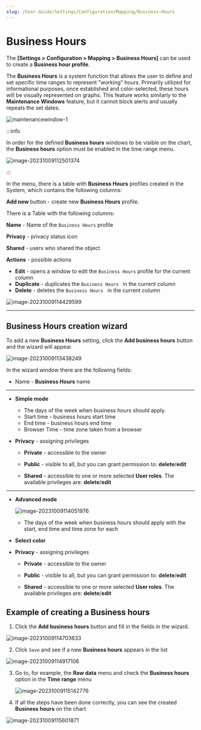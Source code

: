 ```yaml
---
slug: /User-Guide/Settings/Configuration/Mapping/Business-Hours
---
```



# Business Hours


The **[Settings > Configuration > Mapping > Business Hours]** can be used to create a **Business hour profile**. 

The **Business Hours** is a system function that allows the user to define and set specific time ranges to represent "working" hours. Primarily utilized for informational purposes, once established and color-selected, these hours will be visually represented on graphs. This feature works similarly to the **Maintenance Windows** feature, but it cannot block alerts and usually repeats the set dates.

![maintenancewindow-1](assets_03-Business%20Hours/maintenancewindow-1.png)

:::info

In order for the defined **Business hours** windows to be visible on the chart, the **Business hours** option must be enabled in the time range menu.

![image-20231009112501374](assets_03-Business%20Hours/image-20231009112501374.png)

:::

In the menu, there is a table with **Business Hours** profiles created in the System, which contains the following columns:

**Add new** button - create new **Business Hours** profile.

There is a Table with the following columns:

**Name** - Name of the `Business Hours` profile

**Privacy** - privacy status icon

**Shared** - users who shared the object

**Actions** - possible actions

- **Edit** - opens a window to edit the `Business Hours` profile for the current column
- **Duplicate** - duplicates the `Business Hours ` in the current column
- **Delete** - deletes the `Business Hours ` in the current column



![image-20231009114429599](assets_03-Business%20Hours/image-20231009114429599.png)

---

## Business Hours creation wizard

To add a new **Business Hours** setting, click the **Add business hours** button and the wizard will appear. 

![image-20231009113438249](assets_03-Business%20Hours/image-20231009113438249.png)



In the wizard window there are the following fields:

- Name - **Business Hours** name

---

- **Simple mode**
  - The days of the week when business hours should apply.
  - Start time - business hours start time
  - End time - business hours end time
  - Browser Time - time zone taken from a browser

- **Privacy** - assigning privileges 
  - **Private** - accessible to the owner
  
  - **Public** - visible to all, but you can grant permission to: **delete**/**edit**
  
  - **Shared** - accessible to one or more selected **User roles**. The available privileges are: **delete**/**edit**

---

- **Advanced mode**
  
  ![image-20231009114051976](assets_03-Business%20Hours/image-20231009114051976.png)
  
  - The days of the week when business hours should apply with the start, end time and time zone for each
- **Select color**

- **Privacy** - assigning privileges 

  - **Private** - accessible to the owner

  - **Public** - visible to all, but you can grant permission to: **delete**/**edit**
  
  - **Shared** - accessible to one or more selected **User roles**. The available privileges are: **delete**/**edit**

## Example of creating a Business hours

1. Click the **Add business hours** button and fill in the fields in the wizard.

![image-20231009114703633](assets_03-Business%20Hours/image-20231009114703633.png)

2. Click `Save` and see if a new **Business hours** appears in the list

![image-20231009114917106](assets_03-Business%20Hours/image-20231009114917106.png)

3. Go to, for example, the **Raw data** menu and check the **Business hours** option in the **Time range** menu

   ![image-20231009115142776](assets_03-Business%20Hours/image-20231009115142776.png)

4. If all the steps have been done correctly, you can see the created **Business hours** on the chart

![image-20231009115601871](assets_03-Business%20Hours/image-20231009115601871.png)
